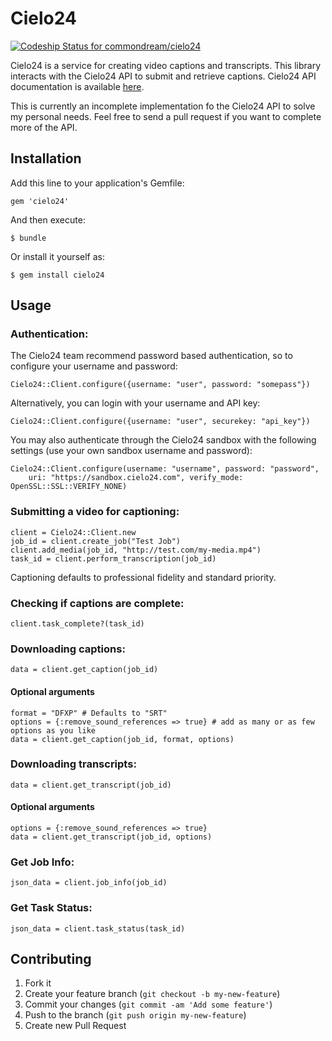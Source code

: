 # Cielo24

[ ![Codeship Status for commondream/cielo24](https://www.codeship.io/projects/3b4c3d90-e3ac-0131-3a67-06aaa1f2b67c/status)](https://www.codeship.io/projects/25486)

Cielo24 is a service for creating video captions and transcripts. This library interacts with the Cielo24 API to submit and retrieve captions. Cielo24 API documentation is available [here](http://cielo24.com/static/cielo24/documents/Cielo24ServicesAPI-v1.4.9.pdf).

This is currently an incomplete implementation fo the Cielo24 API to solve my personal needs. Feel free to send a pull request if you want to complete more of the API.

## Installation

Add this line to your application's Gemfile:

    gem 'cielo24'

And then execute:

    $ bundle

Or install it yourself as:

    $ gem install cielo24

## Usage

### Authentication:

The Cielo24 team recommend password based authentication, so to configure your username and password:

```
Cielo24::Client.configure({username: "user", password: "somepass"})
```

Alternatively, you can login with your username and API key:

```
Cielo24::Client.configure({username: "user", securekey: "api_key"})
```

You may also authenticate through the Cielo24 sandbox with the following settings (use your own sandbox username and password):

```
Cielo24::Client.configure(username: "username", password: "password", 
    uri: "https://sandbox.cielo24.com", verify_mode: OpenSSL::SSL::VERIFY_NONE)
```

### Submitting a video for captioning:

```
client = Cielo24::Client.new
job_id = client.create_job("Test Job")
client.add_media(job_id, "http://test.com/my-media.mp4")
task_id = client.perform_transcription(job_id)
```

Captioning defaults to professional fidelity and standard priority.

### Checking if captions are complete:

```
client.task_complete?(task_id)
```

### Downloading captions:

```
data = client.get_caption(job_id)
```

#### Optional arguments

```
format = "DFXP" # Defaults to "SRT"
options = {:remove_sound_references => true} # add as many or as few options as you like
data = client.get_caption(job_id, format, options)
```

### Downloading transcripts:

```
data = client.get_transcript(job_id)
```

#### Optional arguments

```
options = {:remove_sound_references => true}
data = client.get_transcript(job_id, options)
```

### Get Job Info:

```
json_data = client.job_info(job_id)
```

### Get Task Status:

```
json_data = client.task_status(task_id)
```

## Contributing

1. Fork it
2. Create your feature branch (`git checkout -b my-new-feature`)
3. Commit your changes (`git commit -am 'Add some feature'`)
4. Push to the branch (`git push origin my-new-feature`)
5. Create new Pull Request
